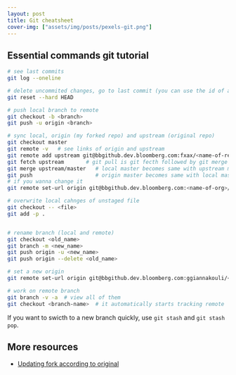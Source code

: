 ```yaml
---
layout: post
title: Git cheatsheet
cover-img: ["assets/img/posts/pexels-git.png"]
---
```


<!-- # Git Cheatsheet -->

## Essential commands git tutorial

```bash
# see last commits
git log --oneline 

# delete uncommited changes, go to last commit (you can use the id of a commit to go to that)
git reset --hard HEAD

# push local branch to remote
git checkout -b <branch>
git push -u origin <branch>

# sync local, origin (my forked repo) and upstream (original repo) 
git checkout master
git remote -v   # see links of origin and upstream 
git remote add upstream git@bbgithub.dev.bloomberg.com:fxax/<name-of-repo>.git 
git fetch upstream       # git pull is git fecth followed by git merge
git merge upstream/master   # local master becomes same with upstream master
git push                    # origin master becomes same with local master
# if you wanna change it
git remote set-url origin git@bbgithub.dev.bloomberg.com:<name-of-org>/<name-of-repo>.git

# overwrite local cahnges of unstaged file
git checkout -- <file>
git add -p .


# rename branch (local and remote)
git checkout <old_name>
git branch -m <new_name>
git push origin -u <new_name>
git push origin --delete <old_name>

# set a new origin
git remote set-url origin git@bbgithub.dev.bloomberg.com:ggiannakouli/<name-of-repo>.git 

# work on remote branch
git branch -v -a  # view all of them
git checkout <branch-name>  # it automatically starts tracking remote
```

If you want to swicth to a new branch quickly, use `git stash` and `git stash pop`.

## More resources

* [Updating fork according to original](
https://levelup.gitconnected.com/how-to-update-fork-repo-from-original-repo-b853387dd471)
